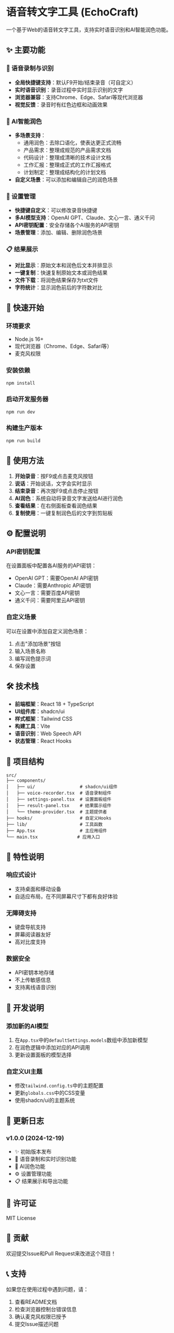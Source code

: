 # 语音转文字工具 (EchoCraft)

一个基于Web的语音转文字工具，支持实时语音识别和AI智能润色功能。

## ✨ 主要功能

### 🎤 语音录制与识别
- **全局快捷键支持**：默认F9开始/结束录音（可自定义）
- **实时语音识别**：录音过程中实时显示识别的文字
- **浏览器兼容**：支持Chrome、Edge、Safari等现代浏览器
- **视觉反馈**：录音时有红色边框和动画效果

### 🤖 AI智能润色
- **多场景支持**：
  - 通用润色：去除口语化，使表达更正式流畅
  - 产品需求：整理成规范的产品需求文档
  - 代码设计：整理成清晰的技术设计文档
  - 工作汇报：整理成正式的工作汇报格式
  - 计划制定：整理成结构化的计划文档
- **自定义场景**：可以添加和编辑自己的润色场景

### 🔧 设置管理
- **快捷键自定义**：可以修改录音快捷键
- **多AI模型支持**：OpenAI GPT、Claude、文心一言、通义千问
- **API密钥配置**：安全存储各个AI服务的API密钥
- **场景管理**：添加、编辑、删除润色场景

### 📋 结果展示
- **对比显示**：原始文本和润色后文本并排显示
- **一键复制**：快速复制原始文本或润色结果
- **文件下载**：将润色结果保存为txt文件
- **字符统计**：显示润色前后的字符数对比

## 🚀 快速开始

### 环境要求
- Node.js 16+ 
- 现代浏览器（Chrome、Edge、Safari等）
- 麦克风权限

### 安装依赖
```bash
npm install
```

### 启动开发服务器
```bash
npm run dev
```

### 构建生产版本
```bash
npm run build
```

## 📖 使用方法

1. **开始录音**：按F9或点击麦克风按钮
2. **说话**：开始说话，文字会实时显示
3. **结束录音**：再次按F9或点击停止按钮
4. **AI润色**：系统自动将录音文字发送给AI进行润色
5. **查看结果**：在右侧面板查看润色结果
6. **复制使用**：一键复制润色后的文字到剪贴板

## ⚙️ 配置说明

### API密钥配置
在设置面板中配置各AI服务的API密钥：
- OpenAI GPT：需要OpenAI API密钥
- Claude：需要Anthropic API密钥
- 文心一言：需要百度API密钥
- 通义千问：需要阿里云API密钥

### 自定义场景
可以在设置中添加自定义润色场景：
1. 点击"添加场景"按钮
2. 输入场景名称
3. 编写润色提示词
4. 保存设置

## 🛠️ 技术栈

- **前端框架**：React 18 + TypeScript
- **UI组件库**：shadcn/ui
- **样式框架**：Tailwind CSS
- **构建工具**：Vite
- **语音识别**：Web Speech API
- **状态管理**：React Hooks

## 📁 项目结构

```
src/
├── components/
│   ├── ui/                 # shadcn/ui组件
│   ├── voice-recorder.tsx  # 语音录制组件
│   ├── settings-panel.tsx  # 设置面板组件
│   ├── result-panel.tsx    # 结果展示组件
│   └── theme-provider.tsx  # 主题提供者
├── hooks/                  # 自定义Hooks
├── lib/                    # 工具函数
├── App.tsx                 # 主应用组件
└── main.tsx               # 应用入口

```

## 🌟 特性说明

### 响应式设计
- 支持桌面和移动设备
- 自适应布局，在不同屏幕尺寸下都有良好体验

### 无障碍支持
- 键盘导航支持
- 屏幕阅读器友好
- 高对比度支持

### 数据安全
- API密钥本地存储
- 不上传敏感信息
- 支持离线语音识别

## 🔧 开发说明

### 添加新的AI模型
1. 在`App.tsx`中的`defaultSettings.models`数组中添加新模型
2. 在润色逻辑中添加对应的API调用
3. 更新设置面板的模型选择

### 自定义UI主题
- 修改`tailwind.config.ts`中的主题配置
- 更新`globals.css`中的CSS变量
- 使用shadcn/ui的主题系统

## 📝 更新日志

### v1.0.0 (2024-12-19)
- ✨ 初始版本发布
- 🎤 语音录制和实时识别功能
- 🤖 AI润色功能
- ⚙️ 设置管理功能
- 📋 结果展示和导出功能

## 📄 许可证

MIT License

## 🤝 贡献

欢迎提交Issue和Pull Request来改进这个项目！

## 📞 支持

如果您在使用过程中遇到问题，请：
1. 查看README文档
2. 检查浏览器控制台错误信息
3. 确认麦克风权限已授予
4. 提交Issue描述问题